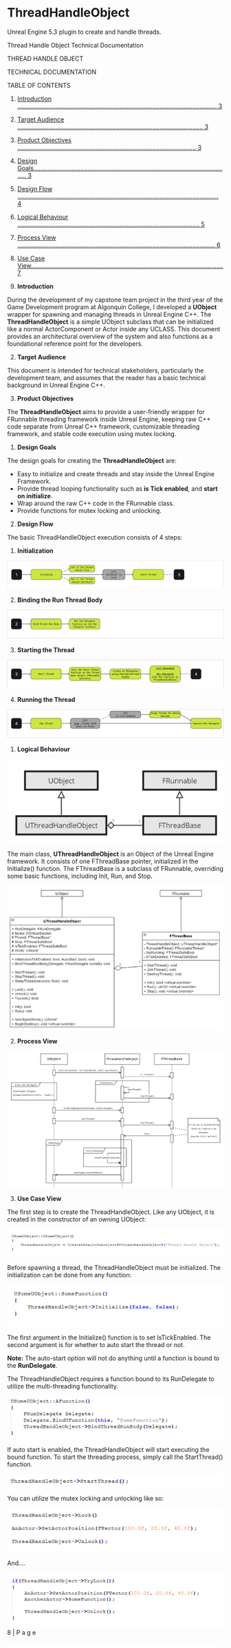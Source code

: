 # ThreadHandleObject
Unreal Engine 5.3 plugin to create and handle threads.

Thread Handle Object Technical Documentation 

THREAD HANDLE OBJECT

TECHNICAL DOCUMENTATION

TABLE OF CONTENTS

1. [Introduction ................................................................................................................... 3 ](#_page2_x70.00_y72.00)
1. [Target Audience ........................................................................................................... 3 ](#_page2_x70.00_y216.00)
1. [Product Objectives ....................................................................................................... 3 ](#_page2_x70.00_y317.00)
1. [Design Goals.................................................................................................................. 3 ](#_page2_x70.00_y432.00)
1. [Design Flow .................................................................................................................... 4 ](#_page3_x70.00_y72.00)
1. [Logical Behaviour ......................................................................................................... 5 ](#_page4_x70.00_y72.00)
1. [Process View .................................................................................................................. 6 ](#_page5_x70.00_y72.00)
1. [Use Case View............................................................................................................... 7 ](#_page6_x70.00_y72.00)

1. **Introduction<a name="_page2_x70.00_y72.00"></a>** 

During the development of my capstone team project in the third year of the Game Development program at Algonquin College, I developed a **UObject** wrapper for spawning and managing threads in Unreal Engine C++. The **ThreadHandleObject** is a simple UObject subclass that can be initialized like a normal ActorComponent or Actor inside any UCLASS. This document provides an architectural overview of the system and also functions as a foundational reference point for the developers. 

2. **Target<a name="_page2_x70.00_y216.00"></a> Audience** 

This document is intended for technical stakeholders, particularly the development team, and assumes that the reader has a basic technical background in Unreal Engine C++. 

3. **Product<a name="_page2_x70.00_y317.00"></a> Objectives** 

The **ThreadHandleObject** aims to provide a user-friendly wrapper for FRunnable threading framework inside Unreal Engine, keeping raw C++ code separate from Unreal C++ framework, customizable threading framework, and stable code execution using mutex locking. 

1. **Design<a name="_page2_x70.00_y432.00"></a> Goals** 

The design goals for creating the **ThreadHandleObject** are: 

- Easy to initialize and create threads and stay inside the Unreal Engine Framework. 
- Provide thread looping functionality such as **is Tick enabled**, and **start on initialize**. 
- Wrap around the raw C++ code in the FRunnable class. 
- Provide functions for mutex locking and unlocking. 
2. **Design<a name="_page3_x70.00_y72.00"></a> Flow** 

The basic ThreadHandleObject execution consists of 4 steps: 

1. **Initialization** 

![](readme_images/Aspose.Words.21330127-f8ef-4695-b1b3-0306705b814f.001.png)

2. **Binding the Run Thread Body** 

![](readme_images/Aspose.Words.21330127-f8ef-4695-b1b3-0306705b814f.002.png)

3. **Starting the Thread** 

![](readme_images/Aspose.Words.21330127-f8ef-4695-b1b3-0306705b814f.003.png)

4. **Running the Thread** 

![](readme_images/Aspose.Words.21330127-f8ef-4695-b1b3-0306705b814f.004.png)

1. **Logical<a name="_page4_x70.00_y72.00"></a> Behaviour** 

![](readme_images/Aspose.Words.21330127-f8ef-4695-b1b3-0306705b814f.005.png)

The main class, **UThreadHandleObject** is an Object of the Unreal Engine framework. It consists of one FThreadBase pointer, initialized in the Initialize() function. The FThreadBase is a subclass of FRunnable, overriding some basic functions, including Init, Run, and Stop. 

![](readme_images/Aspose.Words.21330127-f8ef-4695-b1b3-0306705b814f.006.png)

2. **Process<a name="_page5_x70.00_y72.00"></a> View** 

![](readme_images/Aspose.Words.21330127-f8ef-4695-b1b3-0306705b814f.007.png)

3. **Use<a name="_page6_x70.00_y72.00"></a> Case View** 

The first step is to create the ThreadHandleObject. Like any UObject, it is created in the constructor of an owning UObject: 

![](readme_images/Aspose.Words.21330127-f8ef-4695-b1b3-0306705b814f.008.png)

Before spawning a thread, the ThreadHandleObject must be initialized. The initialization can be done from any function: 

![](readme_images/Aspose.Words.21330127-f8ef-4695-b1b3-0306705b814f.009.png)

The first argument in the Initialize() function is to set IsTickEnabled. The second argument is for whether to auto start the thread or not. 

**Note:** The auto-start option will not do anything until a function is bound to the **RunDelegate**. 

The ThreadHandleObject requires a function bound to its RunDelegate to utilize the multi-threading functionality. 

![](readme_images/Aspose.Words.21330127-f8ef-4695-b1b3-0306705b814f.010.png)

If auto start is enabled, the ThreadHandleObject will start executing the bound function. To start the threading process, simply call the StartThread() function. 

![](readme_images/Aspose.Words.21330127-f8ef-4695-b1b3-0306705b814f.011.png)

You can utilize the mutex locking and unlocking like so: 

![](readme_images/Aspose.Words.21330127-f8ef-4695-b1b3-0306705b814f.012.png)

And…. 

![](readme_images/Aspose.Words.21330127-f8ef-4695-b1b3-0306705b814f.013.png)
8 | P a g e ![](readme_images/Aspose.Words.21330127-f8ef-4695-b1b3-0306705b814f.014.png)
